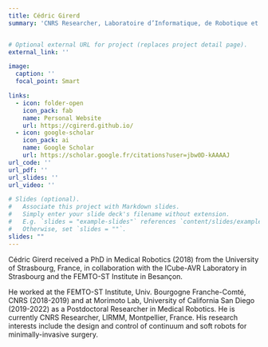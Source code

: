 ```yaml
---
title: Cédric Girerd
summary: 'CNRS Researcher, Laboratoire d’Informatique, de Robotique et de Microélectronique de Montpellier (LIRMM), France'


# Optional external URL for project (replaces project detail page).
external_link: ''

image:
  caption: ''
  focal_point: Smart

links:
  - icon: folder-open
    icon_pack: fab
    name: Personal Website
    url: https://cgirerd.github.io/
  - icon: google-scholar
    icon_pack: ai
    name: Google Scholar
    url: https://scholar.google.fr/citations?user=jbw0D-kAAAAJ
url_code: ''
url_pdf: ''
url_slides: ''
url_video: ''

# Slides (optional).
#   Associate this project with Markdown slides.
#   Simply enter your slide deck's filename without extension.
#   E.g. `slides = "example-slides"` references `content/slides/example-slides.md`.
#   Otherwise, set `slides = ""`.
slides: ""
---
```


Cédric Girerd received a PhD in Medical Robotics (2018) from the University of Strasbourg, France, 
in collaboration with the ICube-AVR Laboratory in Strasbourg and the FEMTO-ST Institute in Besançon.

He worked at the FEMTO-ST Institute, Univ. Bourgogne Franche-Comté, CNRS (2018-2019) and at Morimoto Lab, University of California San Diego (2019-2022) as a Postdoctoral Researcher in Medical Robotics. 
He is currently CNRS Researcher, LIRMM, Montpellier, France. His research interests include the design and control of continuum and soft robots for minimally-invasive surgery.
